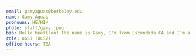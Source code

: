 ```yaml
---
email: gamyaguas@berkeley.edu
name: Gamy Aguas
pronouns: HE/HIM
photo: staff/gamy.jpeg
bio: Hello heellloo! The name is Gamy, I'm from Escondido CA and I’m a fourth year majoring in Math + Cs. I am a HUGE fan of coffee (Better buzz coffee »>), minecraft, pokemon and music, current fav artist.. laufey! :D Life motto - Live Laugh Laufey <3
role: uGSI (UCS2)
office-hours: TBA
---
```

